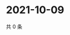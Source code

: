 # 2021-10-09

共 0 条

<!-- BEGIN WEIBO -->
<!-- 最后更新时间 Sat Oct 09 2021 14:15:34 GMT+0800 (China Standard Time) -->

<!-- END WEIBO -->
